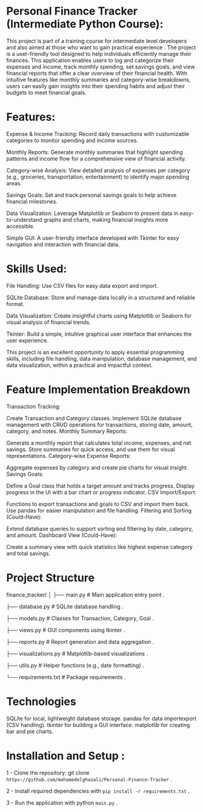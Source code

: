 # Personal Finance Tracker  (Intermediate Python Course): 
This project is part of a training course for intermediate level developers and also aimed at those who want to gain practical experience .
The project is a user-friendly tool designed to help individuals efficiently manage their finances. This application enables users to log and categorize their expenses and income, track monthly spending, set savings goals, and view financial reports that offer a clear overview of their financial health. With intuitive features like monthly summaries and category-wise breakdowns, users can easily gain insights into their spending habits and adjust their budgets to meet financial goals.

# Features:

Expense & Income Tracking: Record daily transactions with customizable categories to monitor spending and income sources.

Monthly Reports: Generate monthly summaries that highlight spending patterns and income flow for a comprehensive view of financial activity.

Category-wise Analysis: View detailed analysis of expenses per category (e.g., groceries, transportation, entertainment) to identify major spending areas.

Savings Goals: Set and track personal savings goals to help achieve financial milestones.

Data Visualization: Leverage Matplotlib or Seaborn to present data in easy-to-understand graphs and charts, making financial insights more accessible.

Simple GUI: A user-friendly interface developed with Tkinter for easy navigation and interaction with financial data.

# Skills Used:

File Handling: Use CSV files for easy data export and import.

SQLite Database: Store and manage data locally in a structured and reliable format.

Data Visualization: Create insightful charts using Matplotlib or Seaborn for visual analysis of financial trends.

Tkinter: Build a simple, intuitive graphical user interface that enhances the user experience.

This project is an excellent opportunity to apply essential programming skills, including file handling, data manipulation, database management, and data visualization, within a practical and impactful context.

# Feature Implementation Breakdown

Transaction Tracking:

Create Transaction and Category classes.
Implement SQLite database management with CRUD operations for transactions, storing date, amount, category, and notes.
Monthly Summary Reports:

Generate a monthly report that calculates total income, expenses, and net savings.
Store summaries for quick access, and use them for visual representations.
Category-wise Expense Reports:

Aggregate expenses by category and create pie charts for visual insight.
Savings Goals:

Define a Goal class that holds a target amount and tracks progress.
Display progress in the UI with a bar chart or progress indicator.
CSV Import/Export:

Functions to export transactions and goals to CSV and import them back.
Use pandas for easier manipulation and file handling.
Filtering and Sorting (Could-Have):

Extend database queries to support sorting and filtering by date, category, and amount.
Dashboard View (Could-Have):

Create a summary view with quick statistics like highest expense category and total savings.

# Project Structure
finance_tracker/
│
├── main.py               # Main application entry point .

├── database.py           # SQLite database handling .

├── models.py             # Classes for Transaction, Category, Goal .

├── views.py              # GUI components using tkinter .

├── reports.py            # Report generation and data aggregation .

├── visualizations.py     # Matplotlib-based visualizations . 

├── utils.py              # Helper functions (e.g., date formatting) . 

└── requirements.txt      # Package requirements . 


# Technologies

SQLite for local, lightweight database storage.
pandas for data importexport (CSV handling).
tkinter for building a GUI interface.
matplotlib for creating bar and pie charts.

# Installation and Setup :

1 - Clone the repository: git clone `https://github.com/mohamedelghazali/Personal-Finance-Tracker` .

2 - Install required dependencies with `pip install -r requirements.txt` .

3 - Run the application with python `main.py` .
